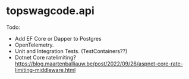 # topswagcode.api

Todo:
* Add EF Core or Dapper to Postgres
* OpenTelemetry.
* Unit and Integration Tests. (TestContainers??)
* Dotnet Core ratelimiting? https://blog.maartenballiauw.be/post/2022/09/26/aspnet-core-rate-limiting-middleware.html